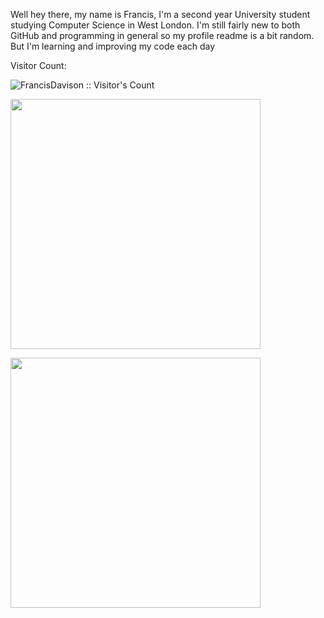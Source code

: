 Well hey there, my name is Francis, I'm a second year University student studying Computer Science in West London. I'm still fairly new to both GitHub and programming in general so my profile readme is a bit random. But I'm learning and improving my code each day

Visitor Count:
<p>
  <img src="https://profile-counter.glitch.me/{FrancisDavison}/count.svg" alt="FrancisDavison :: Visitor's Count" />
</p

<p>
  <img height="400em" src="https://wakatime.com/share/@0090ab59-b491-43cc-9eac-edbd2549f21d/718719a9-309d-4ed6-885c-32563db04db4.svg"/>
</p>
  
<p>
  <img height="400em" src="https://wakatime.com/share/@0090ab59-b491-43cc-9eac-edbd2549f21d/c1c45d13-bd2e-4901-b18a-8cee44e6faf1.svg"/>
</p>
